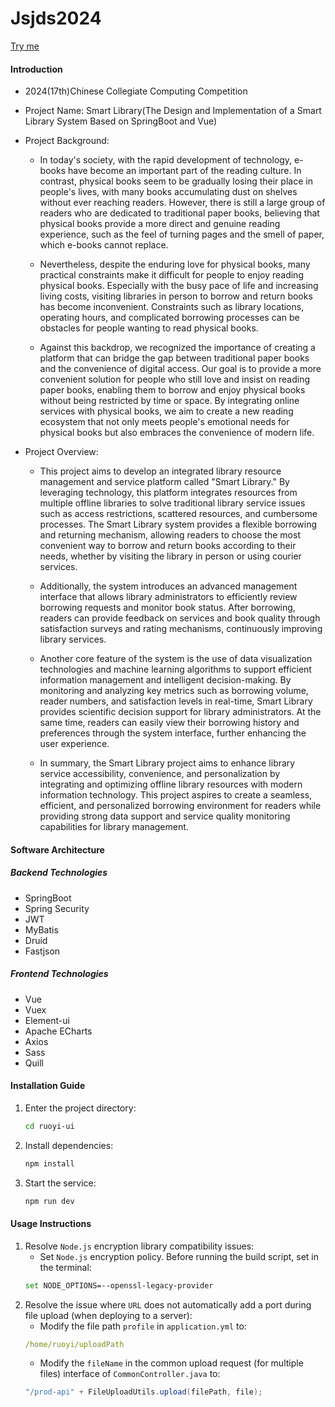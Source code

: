 # Jsjds2024

[Try me](http://47.93.44.153/)

#### Introduction
- 2024(17th)Chinese Collegiate Computing Competition
- Project Name: Smart Library(The Design and Implementation of a Smart Library System Based on SpringBoot and Vue)
- Project Background:
    - In today's society, with the rapid development of technology, e-books have become an important part of the reading culture. In contrast, physical books seem to be gradually losing their place in people's lives, with many books accumulating dust on shelves without ever reaching readers. However, there is still a large group of readers who are dedicated to traditional paper books, believing that physical books provide a more direct and genuine reading experience, such as the feel of turning pages and the smell of paper, which e-books cannot replace.

    - Nevertheless, despite the enduring love for physical books, many practical constraints make it difficult for people to enjoy reading physical books. Especially with the busy pace of life and increasing living costs, visiting libraries in person to borrow and return books has become inconvenient. Constraints such as library locations, operating hours, and complicated borrowing processes can be obstacles for people wanting to read physical books.

    - Against this backdrop, we recognized the importance of creating a platform that can bridge the gap between traditional paper books and the convenience of digital access. Our goal is to provide a more convenient solution for people who still love and insist on reading paper books, enabling them to borrow and enjoy physical books without being restricted by time or space. By integrating online services with physical books, we aim to create a new reading ecosystem that not only meets people's emotional needs for physical books but also embraces the convenience of modern life.

- Project Overview:
    - This project aims to develop an integrated library resource management and service platform called "Smart Library." By leveraging technology, this platform integrates resources from multiple offline libraries to solve traditional library service issues such as access restrictions, scattered resources, and cumbersome processes. The Smart Library system provides a flexible borrowing and returning mechanism, allowing readers to choose the most convenient way to borrow and return books according to their needs, whether by visiting the library in person or using courier services.

    - Additionally, the system introduces an advanced management interface that allows library administrators to efficiently review borrowing requests and monitor book status. After borrowing, readers can provide feedback on services and book quality through satisfaction surveys and rating mechanisms, continuously improving library services.

    - Another core feature of the system is the use of data visualization technologies and machine learning algorithms to support efficient information management and intelligent decision-making. By monitoring and analyzing key metrics such as borrowing volume, reader numbers, and satisfaction levels in real-time, Smart Library provides scientific decision support for library administrators. At the same time, readers can easily view their borrowing history and preferences through the system interface, further enhancing the user experience.

    - In summary, the Smart Library project aims to enhance library service accessibility, convenience, and personalization by integrating and optimizing offline library resources with modern information technology. This project aspires to create a seamless, efficient, and personalized borrowing environment for readers while providing strong data support and service quality monitoring capabilities for library management.

#### Software Architecture
##### Backend Technologies
- SpringBoot
- Spring Security
- JWT
- MyBatis
- Druid
- Fastjson

##### Frontend Technologies
- Vue
- Vuex
- Element-ui
- Apache ECharts
- Axios
- Sass
- Quill

#### Installation Guide

1. Enter the project directory:
   ```bash
   cd ruoyi-ui
   ```
2. Install dependencies:
   ```bash
   npm install
   ```
3. Start the service:
   ```bash
   npm run dev
   ```

#### Usage Instructions

1. Resolve `Node.js` encryption library compatibility issues:
    - Set `Node.js` encryption policy. Before running the build script, set in the terminal:
   ```bash
   set NODE_OPTIONS=--openssl-legacy-provider
   ```
2. Resolve the issue where `URL` does not automatically add a port during file upload (when deploying to a server):
    - Modify the file path `profile` in `application.yml` to:
   ```yaml
   /home/ruoyi/uploadPath
   ```
    - Modify the `fileName` in the common upload request (for multiple files) interface of `CommonController.java` to:
   ```java
   "/prod-api" + FileUploadUtils.upload(filePath, file);
   ```
